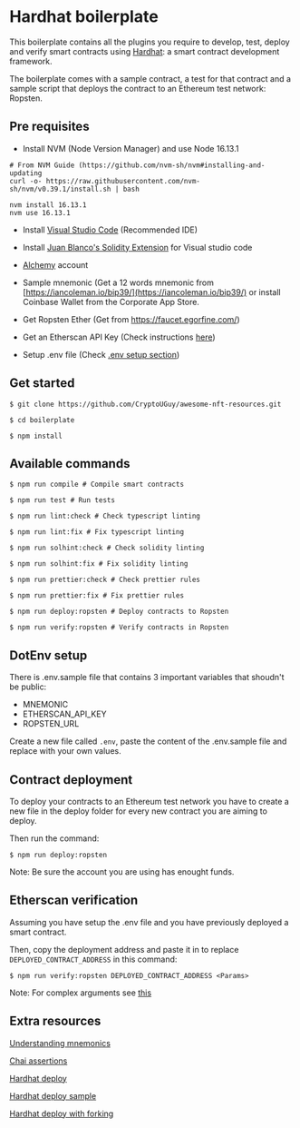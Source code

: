 # Hardhat boilerplate

This boilerplate contains all the plugins you require to develop, test, deploy and verify smart contracts using [Hardhat](https://hardhat.org/): a smart contract development framework.

The boilerplate comes with a sample contract, a test for that contract and a sample script that deploys the contract to an Ethereum test network: Ropsten.

## Pre requisites

- Install NVM (Node Version Manager) and use Node 16.13.1

```shell
# From NVM Guide (https://github.com/nvm-sh/nvm#installing-and-updating
curl -o- https://raw.githubusercontent.com/nvm-sh/nvm/v0.39.1/install.sh | bash

nvm install 16.13.1
nvm use 16.13.1

```

- Install [Visual Studio Code](https://code.visualstudio.com/) (Recommended IDE)

- Install [Juan Blanco's Solidity Extension](https://marketplace.visualstudio.com/items?itemName=JuanBlanco.solidity) for Visual studio code

- [Alchemy](https://www.alchemy.com/) account

- Sample mnemonic (Get a 12 words mnemonic from [https://iancoleman.io/bip39/](https://iancoleman.io/bip39/) or install Coinbase Wallet from the Corporate App Store. 

- Get Ropsten Ether (Get from https://faucet.egorfine.com/)

- Get an Etherscan API Key (Check instructions [here](https://docs.etherscan.io/getting-started/viewing-api-usage-statistics))

- Setup .env file (Check [.env setup section](#dotenv-setup))

## Get started

```shell
$ git clone https://github.com/CryptoUGuy/awesome-nft-resources.git

$ cd boilerplate 

$ npm install
```

## Available commands

```shell
$ npm run compile # Compile smart contracts

$ npm run test # Run tests

$ npm run lint:check # Check typescript linting

$ npm run lint:fix # Fix typescript linting

$ npm run solhint:check # Check solidity linting

$ npm run solhint:fix # Fix solidity linting

$ npm run prettier:check # Check prettier rules

$ npm run prettier:fix # Fix prettier rules

$ npm run deploy:ropsten # Deploy contracts to Ropsten

$ npm run verify:ropsten # Verify contracts in Ropsten
```

## DotEnv setup

There is .env.sample file that contains 3 important variables that shoudn't be public:

- MNEMONIC
- ETHERSCAN_API_KEY
- ROPSTEN_URL

Create a new file called `.env`, paste the content of the .env.sample file and replace with your own values.

## Contract deployment

To deploy your contracts to an Ethereum test network you have to create a new file in the deploy folder for every new contract you are aiming to deploy.

Then run the command:

```shell
$ npm run deploy:ropsten
```

Note: Be sure the account you are using has enought funds.

## Etherscan verification

Assuming you have setup the .env file and you have previously deployed a smart contract.

Then, copy the deployment address and paste it in to replace `DEPLOYED_CONTRACT_ADDRESS` in this command:

```shell
$ npm run verify:ropsten DEPLOYED_CONTRACT_ADDRESS <Params> 
```

Note: For complex arguments see [this](https://hardhat.org/plugins/nomiclabs-hardhat-etherscan.html#complex-arguments)

## Extra resources

[Understanding mnemonics](https://medium.com/mycrypto/the-journey-from-mnemonic-phrase-to-address-6c5e86e11e14)

[Chai assertions](https://ethereum-waffle.readthedocs.io/en/latest/matchers.html)

[Hardhat deploy](https://github.com/wighawag/hardhat-deploy#installation)

[Hardhat deploy sample](https://github.com/wighawag/template-ethereum-contracts)

[Hardhat deploy with forking](https://github.com/wighawag/template-ethereum-contracts/tree/examples/fork-test)
